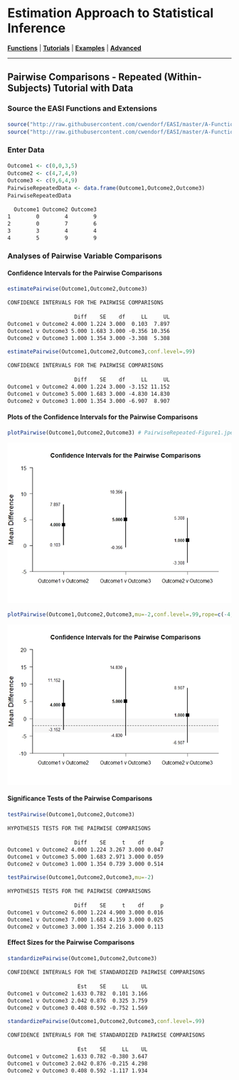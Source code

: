 # Estimation Approach to Statistical Inference

[**Functions**](../../A-Functions) | 
[**Tutorials**](../../B-Tutorials) | 
[**Examples**](../../C-Examples) | 
[**Advanced**](../../D-Advanced)

---

## Pairwise Comparisons - Repeated (Within-Subjects) Tutorial with Data

### Source the EASI Functions and Extensions

```r
source("http://raw.githubusercontent.com/cwendorf/EASI/master/A-Functions/EASI-Functions.R")
source("http://raw.githubusercontent.com/cwendorf/EASI/master/A-Functions/EASI-Pairwise-Extension.R")
```

### Enter Data

```r
Outcome1 <- c(0,0,3,5)
Outcome2 <- c(4,7,4,9)
Outcome3 <- c(9,6,4,9)
PairwiseRepeatedData <- data.frame(Outcome1,Outcome2,Outcome3)
PairwiseRepeatedData
```
```
  Outcome1 Outcome2 Outcome3
1        0        4        9
2        0        7        6
3        3        4        4
4        5        9        9
```

### Analyses of Pairwise Variable Comparisons

#### Confidence Intervals for the Pairwise Comparisons

```r
estimatePairwise(Outcome1,Outcome2,Outcome3)
```
```
CONFIDENCE INTERVALS FOR THE PAIRWISE COMPARISONS

                     Diff    SE    df     LL     UL
Outcome1 v Outcome2 4.000 1.224 3.000  0.103  7.897
Outcome1 v Outcome3 5.000 1.683 3.000 -0.356 10.356
Outcome2 v Outcome3 1.000 1.354 3.000 -3.308  5.308
```

```r
estimatePairwise(Outcome1,Outcome2,Outcome3,conf.level=.99)
```
```
CONFIDENCE INTERVALS FOR THE PAIRWISE COMPARISONS

                     Diff    SE    df     LL     UL
Outcome1 v Outcome2 4.000 1.224 3.000 -3.152 11.152
Outcome1 v Outcome3 5.000 1.683 3.000 -4.830 14.830
Outcome2 v Outcome3 1.000 1.354 3.000 -6.907  8.907
```

#### Plots of the Confidence Intervals for the Pairwise Comparisons

```r
plotPairwise(Outcome1,Outcome2,Outcome3) # PairwiseRepeated-Figure1.jpeg
```
<kbd><img src="PairwiseRepeated-Figure1.jpeg"></kbd>
```r
plotPairwise(Outcome1,Outcome2,Outcome3,mu=-2,conf.level=.99,rope=c(-4,0)) # PairwiseRepeated-Figure2.jpeg
```
<kbd><img src="PairwiseRepeated-Figure2.jpeg"></kbd>

#### Significance Tests of the Pairwise Comparisons

```r
testPairwise(Outcome1,Outcome2,Outcome3)
```
```
HYPOTHESIS TESTS FOR THE PAIRWISE COMPARISONS

                     Diff    SE     t    df     p
Outcome1 v Outcome2 4.000 1.224 3.267 3.000 0.047
Outcome1 v Outcome3 5.000 1.683 2.971 3.000 0.059
Outcome2 v Outcome3 1.000 1.354 0.739 3.000 0.514
```

```r
testPairwise(Outcome1,Outcome2,Outcome3,mu=-2)
```
```
HYPOTHESIS TESTS FOR THE PAIRWISE COMPARISONS

                     Diff    SE     t    df     p
Outcome1 v Outcome2 6.000 1.224 4.900 3.000 0.016
Outcome1 v Outcome3 7.000 1.683 4.159 3.000 0.025
Outcome2 v Outcome3 3.000 1.354 2.216 3.000 0.113
```

#### Effect Sizes for the Pairwise Comparisons

```r
standardizePairwise(Outcome1,Outcome2,Outcome3)
```
```
CONFIDENCE INTERVALS FOR THE STANDARDIZED PAIRWISE COMPARISONS

                      Est    SE     LL    UL
Outcome1 v Outcome2 1.633 0.782  0.101 3.166
Outcome1 v Outcome3 2.042 0.876  0.325 3.759
Outcome2 v Outcome3 0.408 0.592 -0.752 1.569
```

```r
standardizePairwise(Outcome1,Outcome2,Outcome3,conf.level=.99)
```
```
CONFIDENCE INTERVALS FOR THE STANDARDIZED PAIRWISE COMPARISONS

                      Est    SE     LL    UL
Outcome1 v Outcome2 1.633 0.782 -0.380 3.647
Outcome1 v Outcome3 2.042 0.876 -0.215 4.298
Outcome2 v Outcome3 0.408 0.592 -1.117 1.934
```
